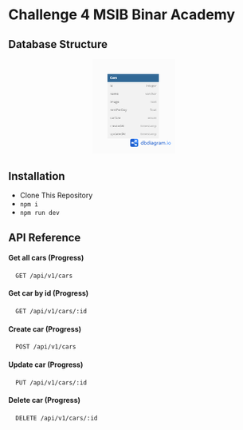 # Challenge 4 MSIB Binar Academy

## Database Structure

<!-- ![ERD](./db_structure.png) -->
<p align="center" width="100%">
    <img width="33%" src="./db_structure.png"> 
</p>

## Installation

- Clone This Repository
- `npm i`
- `npm run dev`

## API Reference

#### Get all cars (Progress)

```http
  GET /api/v1/cars
```

#### Get car by id (Progress)

```http
  GET /api/v1/cars/:id
```

#### Create car (Progress)

```http
  POST /api/v1/cars
```

#### Update car (Progress)

```http
  PUT /api/v1/cars/:id
```

#### Delete car (Progress)

```http
  DELETE /api/v1/cars/:id
```
